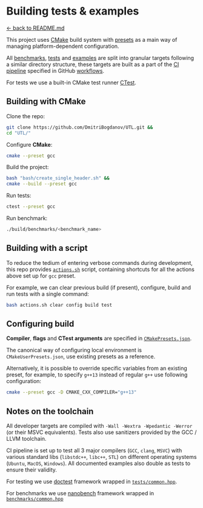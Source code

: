 # Building tests & examples

[<- back to README.md](..)

This project uses [CMake](https://cmake.org) build system with [presets](https://cmake.org/cmake/help/latest/manual/cmake-presets.7.html) as a main way of managing platform-dependent configuration.

All [benchmarks](../benchmarks), [tests](../tests) and [examples](../examples) are split into granular targets following a similar directory structure, these targets are built as a part of the [CI pipeline](https://docs.github.com/en/actions/concepts/overview/about-continuous-integration-with-github-actions) specified in GitHub [workflows](../.github/workflows).

For tests we use a built-in CMake test runner [CTest](https://cmake.org/cmake/help/latest/manual/ctest.1.html).

## Building with CMake

Clone the repo:

```bash
git clone https://github.com/DmitriBogdanov/UTL.git &&
cd "UTL/"
```

Configure **CMake**:

```bash
cmake --preset gcc
```

Build the project:

```bash
bash "bash/create_single_header.sh" &&
cmake --build --preset gcc
```

Run tests:

```bash
ctest --preset gcc
```

Run benchmark:

```bash
./build/benchmarks/<benchmark_name>
```

## Building with a script

To reduce the tedium of entering verbose commands during development, this repo provides [`actions.sh`](../actions.sh) script, containing shortcuts for all the actions above set up for `gcc` preset.


For example, we can clear previous build (if present), configure, build and run tests with a single command:

```bash
bash actions.sh clear config build test
```

## Configuring build

**Compiler**, **flags** and **CTest arguments** are specified in [`CMakePresets.json`](../CMakePresets.json).

The canonical way of configuring local environment is `CMakeUserPresets.json`, use existing presets as a reference.

Alternatively, it is possible to override specific variables from an existing preset, for example, to specify `g++13` instead of regular `g++` use following configuration:

```bash
cmake --preset gcc -D CMAKE_CXX_COMPILER="g++13"
```

## Notes on the toolchain

All developer targets are compiled with `-Wall -Wextra -Wpedantic -Werror` (or their MSVC equivalents). Tests also use sanitizers provided by the GCC / LLVM toolchain.

CI pipeline is set up to test all 3 major compilers (`GCC`, `clang`, `MSVC`) with various standard libs (`libstdc++`, `libc++`, `STL`) on different operating systems (`Ubuntu`, `MacOS`, `Windows`). All documented examples also double as tests to ensure their validity.

For testing we use [doctest](https://github.com/doctest/doctest) framework wrapped in [`tests/common.hpp`](../tests/common.hpp).

For benchmarks we use [nanobench](https://github.com/martinus/nanobench) framework wrapped in [`benchmarks/common.hpp`](../benchmarks/common.hpp)
